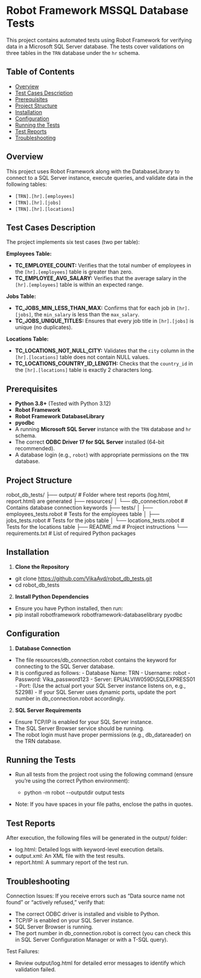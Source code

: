 # Robot Framework MSSQL Database Tests

This project contains automated tests using Robot Framework for verifying data in a Microsoft SQL Server database. The tests cover validations on three tables in the `TRN` database under the `hr` schema.

## Table of Contents
- [Overview](#overview)
- [Test Cases Description](#test-cases-description)
- [Prerequisites](#prerequisites)
- [Project Structure](#project-structure)
- [Installation](#installation)
- [Configuration](#configuration)
- [Running the Tests](#running-the-tests)
- [Test Reports](#test-reports)
- [Troubleshooting](#troubleshooting)

## Overview
This project uses Robot Framework along with the DatabaseLibrary to connect to a SQL Server instance, execute queries, and validate data in the following tables:
- `[TRN].[hr].[employees]`
- `[TRN].[hr].[jobs]`
- `[TRN].[hr].[locations]`


## Test Cases Description
The project implements six test cases (two per table):

**Employees Table:**
- **TC_EMPLOYEE_COUNT:** Verifies that the total number of employees in the `[hr].[employees]` table is greater than zero.
- **TC_EMPLOYEE_AVG_SALARY:** Verifies that the average salary in the `[hr].[employees]` table is within an expected range.

**Jobs Table:**
- **TC_JOBS_MIN_LESS_THAN_MAX:** Confirms that for each job in `[hr].[jobs]`, the `min_salary` is less than the `max_salary`.
- **TC_JOBS_UNIQUE_TITLES:** Ensures that every job title in `[hr].[jobs]` is unique (no duplicates).

**Locations Table:**
- **TC_LOCATIONS_NOT_NULL_CITY:** Validates that the `city` column in the `[hr].[locations]` table does not contain NULL values.
- **TC_LOCATIONS_COUNTRY_ID_LENGTH:** Checks that the `country_id` in the `[hr].[locations]` table is exactly 2 characters long.


## Prerequisites
- **Python 3.8+** (Tested with Python 3.12)
- **Robot Framework**
- **Robot Framework DatabaseLibrary**
- **pyodbc**
- A running **Microsoft SQL Server** instance with the `TRN` database and `hr` schema.
- The correct **ODBC Driver 17 for SQL Server** installed (64-bit recommended).
- A database login (e.g., `robot`) with appropriate permissions on the `TRN` database.

## Project Structure
robot_db_tests/
├── output/                       # Folder where test reports (log.html, report.html) are generated
├── resources/
│   └── db_connection.robot       # Contains database connection keywords
├── tests/
│   ├── employees_tests.robot     # Tests for the employees table
│   ├── jobs_tests.robot          # Tests for the jobs table
│   └── locations_tests.robot     # Tests for the locations table
├── README.md                     # Project instructions
└── requirements.txt              # List of required Python packages


## Installation
1. **Clone the Repository**  
- git clone https://github.com/VikaAvd/robot_db_tests.git
- cd robot_db_tests

2. **Install Python Dependencies**
- Ensure you have Python installed, then run:
- pip install robotframework robotframework-databaselibrary pyodbc

## Configuration
1. **Database Connection**
- The file resources/db_connection.robot contains the keyword for connecting to the SQL Server database. 
- It is configured as follows:
      - Database Name: TRN
      - Username: robot
      - Password: Vika_password123
      - Server: EPUALVIW059D\SQLEXPRESS01
      - Port: (Use the actual port your SQL Server instance listens on, e.g., 52298)
      - If your SQL Server uses dynamic ports, update the port number in db_connection.robot accordingly.

2. **SQL Server Requirements**
- Ensure TCP/IP is enabled for your SQL Server instance.
- The SQL Server Browser service should be running.
- The robot login must have proper permissions (e.g., db_datareader) on the TRN database.

## Running the Tests
- Run all tests from the project root using the following command (ensure you’re using the correct Python environment):
   - python -m robot --outputdir output tests

- Note: If you have spaces in your file paths, enclose the paths in quotes.

## Test Reports
After execution, the following files will be generated in the output/ folder:
- log.html: Detailed logs with keyword-level execution details.
- output.xml: An XML file with the test results.
- report.html: A summary report of the test run.

## Troubleshooting
Connection Issues:
If you receive errors such as “Data source name not found” or “actively refused,” verify that:
- The correct ODBC driver is installed and visible to Python.
- TCP/IP is enabled on your SQL Server instance.
- SQL Server Browser is running.
- The port number in db_connection.robot is correct 
      (you can check this in SQL Server Configuration Manager or with a T-SQL query).

Test Failures:
- Review output/log.html for detailed error messages to identify which validation failed.
